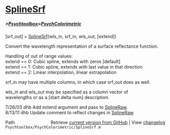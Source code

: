 # [SplineSrf](SplineSrf)
##### >[Psychtoolbox](Psychtoolbox)>[PsychColorimetric](PsychColorimetric)

[srf\_out] = [SplineSrf](SplineSrf)(wls\_in, srf\_in, wls\_out, [extend])  
  
Convert the wavelength representation of a surface reflectance function.  
  
  
Handling of out of range values:  
  extend == 0: Cubic spline, extends with zeros [default]  
  extend == 1: Cubic spline, extends with last value in that direction  
  extend == 2: Linear interpolation, linear extrapolation  
  
srf\_in may have multiple columns, in which case srf\_out does as well.  
  
wls\_in and wls\_out may be specified as a column vector of  
wavelengths or as a [start delta num] description.  
  
7/26/03 dhb  Add extend argument and pass to [SplineRaw](SplineRaw).  
8/13/11 dhb  Update comment to reflect changes in [SplineRaw](SplineRaw).  




<div class="code_header" style="text-align:right;">
  <span style="float:left;">Path&nbsp;&nbsp;</span> <span class="counter">Retrieve <a href=
  "https://raw.github.com/Psychtoolbox-3/Psychtoolbox-3/beta/Psychtoolbox/PsychColorimetric/SplineSrf.m">current version from GitHub</a> | View <a href=
  "https://github.com/Psychtoolbox-3/Psychtoolbox-3/commits/beta/Psychtoolbox/PsychColorimetric/SplineSrf.m">changelog</a></span>
</div>
<div class="code">
  <code>Psychtoolbox/PsychColorimetric/SplineSrf.m</code>
</div>

